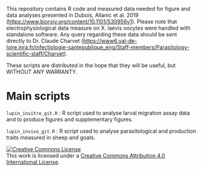 This repository contains R code and measured data needed for figure and data analyses presented in Dubois, Allanic et al. 2019 (https://www.biorxiv.org/content/10.1101/530956v1). Please note that electrophysiological data measure on X. laevis oocytes were handled with standalone software. Any query regarding these data should be sent directly to Dr. Claude Charvet (https://www6.val-de-loire.inra.fr/infectiologie-santepublique_eng/Staff-members/Parasitology-scientific-staff/Charvet).

These scripts are distributed in the hope that they will be useful,
but WITHOUT ANY WARRANTY.


# Main scripts
```lupin_invitro_git.R``` : R script used to analyse larval migration assay data and to produce figures and supplementary figures.

```lupin_invivo_git.R``` : R script used to analyse parasitological and production traits measured in sheep and goats.

<a rel="license" href="http://creativecommons.org/licenses/by/4.0/"><img alt="Creative Commons License" style="border-width:0" src="https://i.creativecommons.org/l/by/4.0/88x31.png" /></a><br />This work is licensed under a <a rel="license" href="http://creativecommons.org/licenses/by/4.0/">Creative Commons Attribution 4.0 International License</a>.

